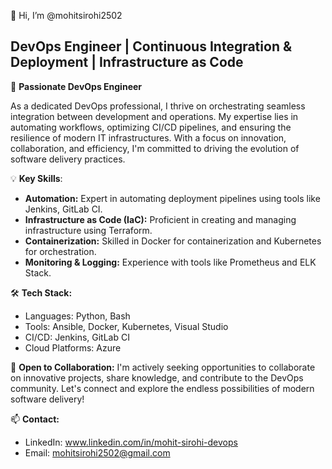 👋 Hi, I’m @mohitsirohi2502

## DevOps Engineer | Continuous Integration & Deployment | Infrastructure as Code

🚀 **Passionate DevOps Engineer**

As a dedicated DevOps professional, I thrive on orchestrating seamless integration between development and operations. My expertise lies in automating workflows, optimizing CI/CD pipelines, and ensuring the resilience of modern IT infrastructures. With a focus on innovation, collaboration, and efficiency, I'm committed to driving the evolution of software delivery practices.

💡 **Key Skills**:
- **Automation:** Expert in automating deployment pipelines using tools like Jenkins, GitLab CI.
- **Infrastructure as Code (IaC):** Proficient in creating and managing infrastructure using Terraform.
- **Containerization:** Skilled in Docker for containerization and Kubernetes for orchestration.
- **Monitoring & Logging:** Experience with tools like Prometheus and ELK Stack.

🛠️ **Tech Stack:**
- Languages: Python, Bash
- Tools: Ansible, Docker, Kubernetes, Visual Studio
- CI/CD: Jenkins, GitLab CI
- Cloud Platforms: Azure

🤝 **Open to Collaboration:**
I'm actively seeking opportunities to collaborate on innovative projects, share knowledge, and contribute to the DevOps community. Let's connect and explore the endless possibilities of modern software delivery!

📫 **Contact:**
- LinkedIn: www.linkedin.com/in/mohit-sirohi-devops
- Email: mohitsirohi2502@gmail.com

